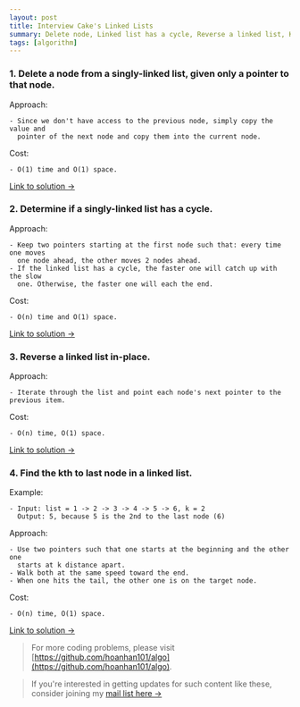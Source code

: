 ```yaml
---
layout: post
title: Interview Cake's Linked Lists
summary: Delete node, Linked list has a cycle, Reverse a linked list, Kth to last node
tags: [algorithm]
---
```


### 1. Delete a node from a singly-linked list, given only a pointer to that node.

Approach:
```
- Since we don't have access to the previous node, simply copy the value and
  pointer of the next node and copy them into the current node.
```

Cost:
```
- O(1) time and O(1) space.
```

[Link to solution →](https://github.com/hoanhan101/algo/blob/master/interviewcake/delete_node_test.go)

### 2. Determine if a singly-linked list has a cycle.

Approach:
```
- Keep two pointers starting at the first node such that: every time one moves
  one node ahead, the other moves 2 nodes ahead.
- If the linked list has a cycle, the faster one will catch up with the slow
  one. Otherwise, the faster one will each the end.
```

Cost:
```
- O(n) time and O(1) space.
```

[Link to solution →](https://github.com/hoanhan101/algo/blob/master/interviewcake/linked_list_cycle_test.go)

### 3. Reverse a linked list in-place.

Approach:
```
- Iterate through the list and point each node's next pointer to the previous item.
```

Cost:
```
- O(n) time, O(1) space.
```

[Link to solution →](https://github.com/hoanhan101/algo/blob/master/interviewcake/reverse_linked_list_test.go)


### 4. Find the kth to last node in a linked list.

Example:
```
- Input: list = 1 -> 2 -> 3 -> 4 -> 5 -> 6, k = 2
  Output: 5, because 5 is the 2nd to the last node (6)
```

Approach:
```
- Use two pointers such that one starts at the beginning and the other one
  starts at k distance apart.
- Walk both at the same speed toward the end.
- When one hits the tail, the other one is on the target node.
```

Cost:
```
- O(n) time, O(1) space.
```

[Link to solution →](https://github.com/hoanhan101/algo/blob/master/interviewcake/kth_to_last_test.go)

> For more coding problems, please visit
  [https://github.com/hoanhan101/algo](https://github.com/hoanhan101/algo).

> If you're interested in getting updates for such content like these, consider
  joining my [mail list here →](https://tinyletter.com/hoanhan)
